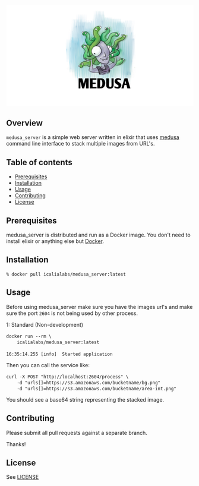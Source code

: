 ![Medusa](medusa.jpg)

## Overview

`medusa_server` is a simple web server written in elixir that uses [medusa](https://github.com/IcaliaLabs/medusa) command line interface to stack multiple images from URL's.

## Table of contents

- [Prerequisites](#prerequisites)
- [Installation](#installation)
- [Usage](#usage)
- [Contributing](#contributing)
- [License](#license)

## Prerequisites

medusa_server is distributed and run as a Docker image. You don't need to install elixir or anything else but [Docker](https://docker.io).

## Installation

```console
% docker pull icalialabs/medusa_server:latest
```

## Usage

Before using medusa_server make sure you have the images url's and make sure the port `2604` is not being used by other process.

1: Standard (Non-development)

```console
docker run --rm \
	icalialabs/medusa_server:latest
	
16:35:14.255 [info]  Started application
```
  
Then you can call the service like:

```
curl -X POST "http://localhost:2604/process" \
	-d "urls[]=https://s3.amazonaws.com/bucketname/bg.png" 
	-d "urls[]=https://s3.amazonaws.com/bucketname/area-int.png"
```

You should see a base64 string representing the stacked image.

## Contributing

Please submit all pull requests against a separate branch.

Thanks!

## License

See [LICENSE](LICENSE.txt)

